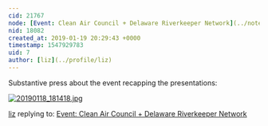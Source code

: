 ```yaml
---
cid: 21767
node: [Event: Clean Air Council + Delaware Riverkeeper Network](../notes/liz/01-08-2019/event-clean-air-council-delaware-riverkeeper-network)
nid: 18082
created_at: 2019-01-19 20:29:43 +0000
timestamp: 1547929783
uid: 7
author: [liz](../profile/liz)
---
```


Substantive press about the event recapping the presentations: 

[![20190118_181418.jpg](/i/28950)](/i/28950)



[liz](../profile/liz) replying to: [Event: Clean Air Council + Delaware Riverkeeper Network](../notes/liz/01-08-2019/event-clean-air-council-delaware-riverkeeper-network)

